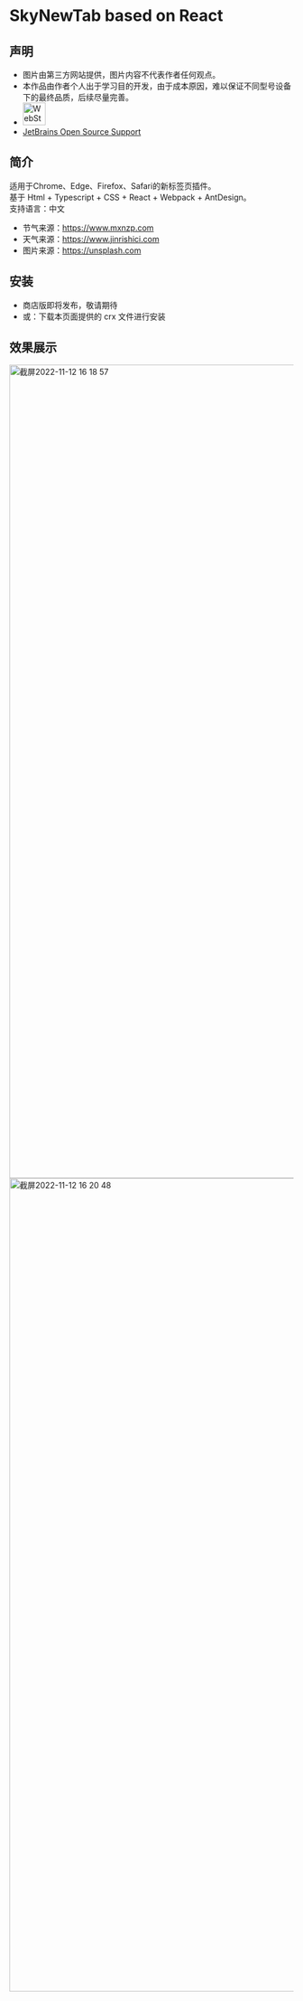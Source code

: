 # SkyNewTab based on React
## 声明
* 图片由第三方网站提供，图片内容不代表作者任何观点。  
* 本作品由作者个人出于学习目的开发，由于成本原因，难以保证不同型号设备下的最终品质，后续尽量完善。
* <img height="40" src="https://resources.jetbrains.com/storage/products/company/brand/logos/WebStorm_icon.png" alt="WebStorm logo.">
* [JetBrains Open Source Support](https://jb.gg/OpenSourceSupport "跳转至 JetBrains Open Source Support")

## 简介
适用于Chrome、Edge、Firefox、Safari的新标签页插件。  
基于 Html + Typescript + CSS + React + Webpack + AntDesign。   
支持语言：中文  
* 节气来源：https://www.mxnzp.com  
* 天气来源：https://www.jinrishici.com
* 图片来源：https://unsplash.com

## 安装
* 商店版即将发布，敬请期待
* 或：下载本页面提供的 crx 文件进行安装

## 效果展示
<img width="1440" alt="截屏2022-11-12 16 18 57" src="https://user-images.githubusercontent.com/28004442/201465323-df5dc931-a204-4d4f-b151-067f2c70935a.png">

<img width="1440" alt="截屏2022-11-12 16 20 48" src="https://user-images.githubusercontent.com/28004442/201465357-25954124-04f2-4842-8562-fcf879fb2c9c.png">

